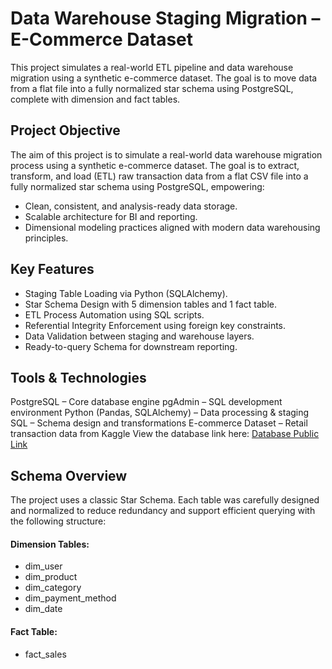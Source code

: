# Data Warehouse Staging Migration – E-Commerce Dataset
This project simulates a real-world ETL pipeline and data warehouse migration using a synthetic e-commerce dataset. The goal is to move data from a flat file into a fully normalized star schema using PostgreSQL, complete with dimension and fact tables.

## Project Objective

The aim of this project is to simulate a real-world data warehouse migration process using a synthetic e-commerce dataset. The goal is to extract, transform, and load (ETL) raw transaction data from a flat CSV file into a fully normalized star schema using PostgreSQL, empowering:

- Clean, consistent, and analysis-ready data storage.
- Scalable architecture for BI and reporting.
- Dimensional modeling practices aligned with modern data warehousing principles.

## Key Features
- Staging Table Loading via Python (SQLAlchemy).
- Star Schema Design with 5 dimension tables and 1 fact table.
- ETL Process Automation using SQL scripts.
- Referential Integrity Enforcement using foreign key constraints.
- Data Validation between staging and warehouse layers.
- Ready-to-query Schema for downstream reporting.

## Tools & Technologies
PostgreSQL – Core database engine
pgAdmin – SQL development environment
Python (Pandas, SQLAlchemy) – Data processing & staging
SQL – Schema design and transformations
E-commerce Dataset – Retail transaction data from Kaggle View the database link here: [Database Public Link](https://www.kaggle.com/datasets/steve1215rogg/e-commerce-dataset)

## Schema Overview
The project uses a classic Star Schema. Each table was carefully designed and normalized to reduce redundancy and support efficient querying with the following structure:
#### Dimension Tables:
- dim_user
- dim_product
- dim_category
- dim_payment_method
- dim_date
  
#### Fact Table:
- fact_sales
